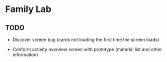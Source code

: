 # Family Lab

## TODO

- Discover screen bug (cards not loading the first time the screen loads)

- Conform activity overview screen with prototype (material list and other information)

